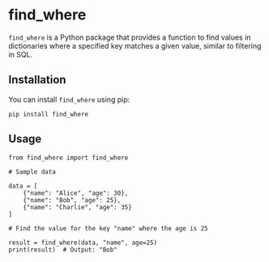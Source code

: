 # find_where

`find_where` is a Python package that provides a function to find values in dictionaries where a specified key matches a given value, similar to filtering in SQL.

## Installation

You can install `find_where` using pip:

    pip install find_where

## Usage

    from find_where import find_where

    # Sample data

    data = [
        {"name": "Alice", "age": 30},
        {"name": "Bob", "age": 25},
        {"name": "Charlie", "age": 35}
    ]

    # Find the value for the key "name" where the age is 25

    result = find_where(data, "name", age=25)
    print(result)  # Output: "Bob"
